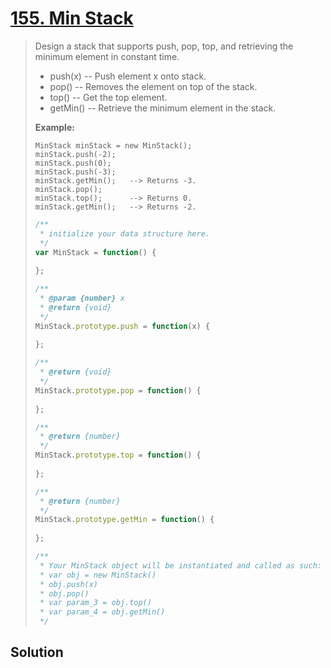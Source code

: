 # [155. Min Stack](https://leetcode.com/problems/min-stack/)

> Design a stack that supports push, pop, top, and retrieving the minimum element in constant time.
>
> - push(x) -- Push element x onto stack.
> - pop() -- Removes the element on top of the stack.
> - top() -- Get the top element.
> - getMin() -- Retrieve the minimum element in the stack.
>
>  
>
> **Example:**
>
> ```
> MinStack minStack = new MinStack();
> minStack.push(-2);
> minStack.push(0);
> minStack.push(-3);
> minStack.getMin();   --> Returns -3.
> minStack.pop();
> minStack.top();      --> Returns 0.
> minStack.getMin();   --> Returns -2.
> ```
>
> ```javascript
> /**
>  * initialize your data structure here.
>  */
> var MinStack = function() {
>     
> };
> 
> /** 
>  * @param {number} x
>  * @return {void}
>  */
> MinStack.prototype.push = function(x) {
>     
> };
> 
> /**
>  * @return {void}
>  */
> MinStack.prototype.pop = function() {
>     
> };
> 
> /**
>  * @return {number}
>  */
> MinStack.prototype.top = function() {
>     
> };
> 
> /**
>  * @return {number}
>  */
> MinStack.prototype.getMin = function() {
>     
> };
> 
> /** 
>  * Your MinStack object will be instantiated and called as such:
>  * var obj = new MinStack()
>  * obj.push(x)
>  * obj.pop()
>  * var param_3 = obj.top()
>  * var param_4 = obj.getMin()
>  */
> ```

## Solution
